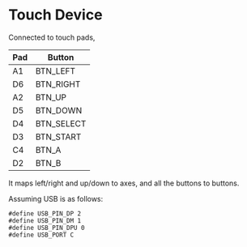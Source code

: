 # Touch Device

Connected to touch pads,

| Pad | Button |
| -- | -- |
| A1 | BTN_LEFT |
| D6 | BTN_RIGHT |
| A2 | BTN_UP |
| D5 | BTN_DOWN |
| D4 | BTN_SELECT |
| D3 | BTN_START |
| C4 | BTN_A |
| D2 | BTN_B |

It maps left/right and up/down to axes, and all the buttons to buttons.

Assuming USB is as follows:
```
#define USB_PIN_DP 2
#define USB_PIN_DM 1
#define USB_PIN_DPU 0
#define USB_PORT C
```

